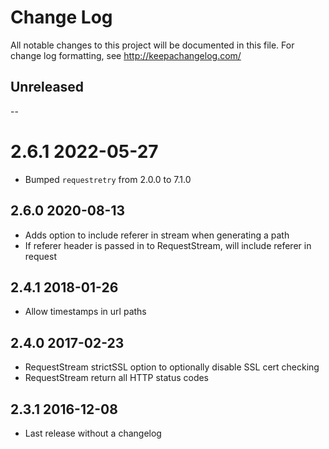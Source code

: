 # Change Log
All notable changes to this project will be documented in this file. For change log formatting, see http://keepachangelog.com/

## Unreleased

--

# 2.6.1 2022-05-27
- Bumped `requestretry` from 2.0.0 to 7.1.0

## 2.6.0 2020-08-13

- Adds option to include referer in stream when generating a path
- If referer header is passed in to RequestStream, will include referer in request

## 2.4.1 2018-01-26

- Allow timestamps in url paths

## 2.4.0 2017-02-23

- RequestStream strictSSL option to optionally disable SSL cert checking
- RequestStream return all HTTP status codes

## 2.3.1 2016-12-08
- Last release without a changelog
